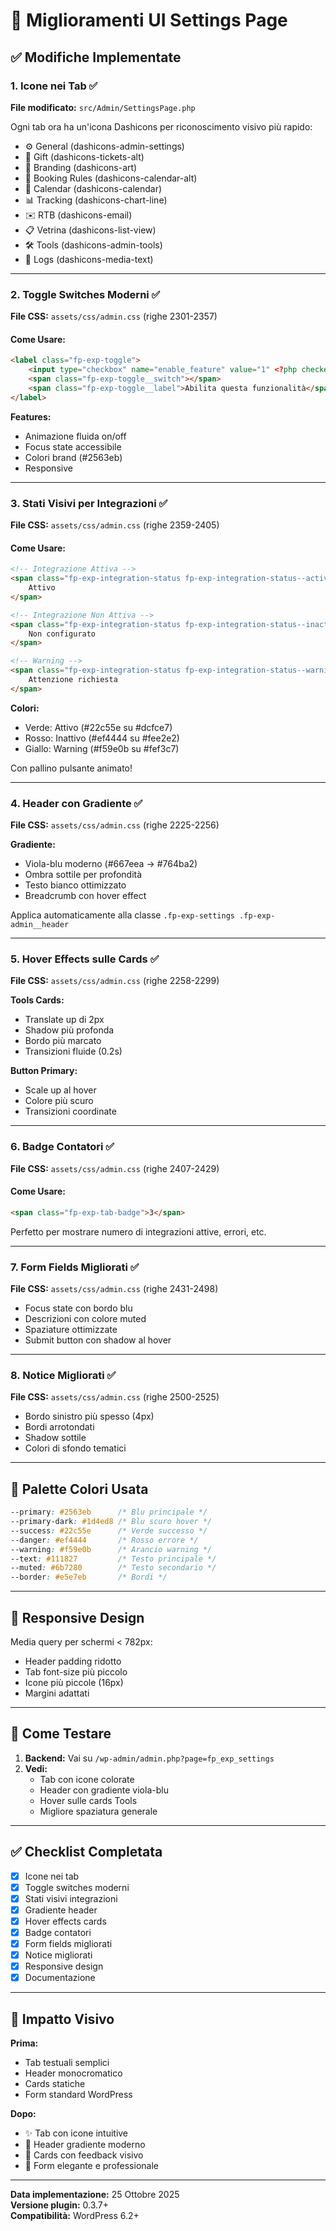 # 🎨 Miglioramenti UI Settings Page

## ✅ Modifiche Implementate

### **1. Icone nei Tab** ✅
**File modificato:** `src/Admin/SettingsPage.php`

Ogni tab ora ha un'icona Dashicons per riconoscimento visivo più rapido:
- ⚙️ General (dashicons-admin-settings)
- 🎫 Gift (dashicons-tickets-alt)
- 🎨 Branding (dashicons-art)
- 📅 Booking Rules (dashicons-calendar-alt)
- 📆 Calendar (dashicons-calendar)
- 📊 Tracking (dashicons-chart-line)
- ✉️ RTB (dashicons-email)
- 📋 Vetrina (dashicons-list-view)
- 🛠️ Tools (dashicons-admin-tools)
- 📝 Logs (dashicons-media-text)

---

### **2. Toggle Switches Moderni** ✅
**File CSS:** `assets/css/admin.css` (righe 2301-2357)

#### Come Usare:
```html
<label class="fp-exp-toggle">
    <input type="checkbox" name="enable_feature" value="1" <?php checked($enabled); ?> />
    <span class="fp-exp-toggle__switch"></span>
    <span class="fp-exp-toggle__label">Abilita questa funzionalità</span>
</label>
```

**Features:**
- Animazione fluida on/off
- Focus state accessibile
- Colori brand (#2563eb)
- Responsive

---

### **3. Stati Visivi per Integrazioni** ✅
**File CSS:** `assets/css/admin.css` (righe 2359-2405)

#### Come Usare:
```html
<!-- Integrazione Attiva -->
<span class="fp-exp-integration-status fp-exp-integration-status--active">
    Attivo
</span>

<!-- Integrazione Non Attiva -->
<span class="fp-exp-integration-status fp-exp-integration-status--inactive">
    Non configurato
</span>

<!-- Warning -->
<span class="fp-exp-integration-status fp-exp-integration-status--warning">
    Attenzione richiesta
</span>
```

**Colori:**
- Verde: Attivo (#22c55e su #dcfce7)
- Rosso: Inattivo (#ef4444 su #fee2e2)
- Giallo: Warning (#f59e0b su #fef3c7)

Con pallino pulsante animato!

---

### **4. Header con Gradiente** ✅
**File CSS:** `assets/css/admin.css` (righe 2225-2256)

**Gradiente:**
- Viola-blu moderno (#667eea → #764ba2)
- Ombra sottile per profondità
- Testo bianco ottimizzato
- Breadcrumb con hover effect

Applica automaticamente alla classe `.fp-exp-settings .fp-exp-admin__header`

---

### **5. Hover Effects sulle Cards** ✅
**File CSS:** `assets/css/admin.css` (righe 2258-2299)

**Tools Cards:**
- Translate up di 2px
- Shadow più profonda
- Bordo più marcato
- Transizioni fluide (0.2s)

**Button Primary:**
- Scale up al hover
- Colore più scuro
- Transizioni coordinate

---

### **6. Badge Contatori** ✅
**File CSS:** `assets/css/admin.css` (righe 2407-2429)

#### Come Usare:
```html
<span class="fp-exp-tab-badge">3</span>
```

Perfetto per mostrare numero di integrazioni attive, errori, etc.

---

### **7. Form Fields Migliorati** ✅
**File CSS:** `assets/css/admin.css` (righe 2431-2498)

- Focus state con bordo blu
- Descrizioni con colore muted
- Spaziature ottimizzate
- Submit button con shadow al hover

---

### **8. Notice Migliorati** ✅
**File CSS:** `assets/css/admin.css` (righe 2500-2525)

- Bordo sinistro più spesso (4px)
- Bordi arrotondati
- Shadow sottile
- Colori di sfondo tematici

---

## 🎨 Palette Colori Usata

```css
--primary: #2563eb      /* Blu principale */
--primary-dark: #1d4ed8 /* Blu scuro hover */
--success: #22c55e      /* Verde successo */
--danger: #ef4444       /* Rosso errore */
--warning: #f59e0b      /* Arancio warning */
--text: #111827         /* Testo principale */
--muted: #6b7280        /* Testo secondario */
--border: #e5e7eb       /* Bordi */
```

---

## 📱 Responsive Design

Media query per schermi < 782px:
- Header padding ridotto
- Tab font-size più piccolo
- Icone più piccole (16px)
- Margini adattati

---

## 🚀 Come Testare

1. **Backend:** Vai su `/wp-admin/admin.php?page=fp_exp_settings`
2. **Vedi:**
   - Tab con icone colorate
   - Header con gradiente viola-blu
   - Hover sulle cards Tools
   - Migliore spaziatura generale

---

## ✅ Checklist Completata

- [x] Icone nei tab
- [x] Toggle switches moderni
- [x] Stati visivi integrazioni
- [x] Gradiente header
- [x] Hover effects cards
- [x] Badge contatori
- [x] Form fields migliorati
- [x] Notice migliorati
- [x] Responsive design
- [x] Documentazione

---

## 🎯 Impatto Visivo

**Prima:**
- Tab testuali semplici
- Header monocromatico
- Cards statiche
- Form standard WordPress

**Dopo:**
- ✨ Tab con icone intuitive
- 🌈 Header gradiente moderno
- 🎯 Cards con feedback visivo
- 💅 Form elegante e professionale

---

**Data implementazione:** 25 Ottobre 2025  
**Versione plugin:** 0.3.7+  
**Compatibilità:** WordPress 6.2+

